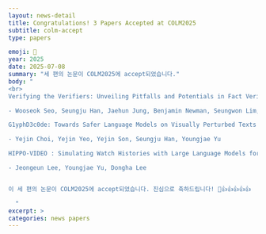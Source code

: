 ```yaml
---
layout: news-detail
title: Congratulations! 3 Papers Accepted at COLM2025
subtitle: colm-accept
type: papers

emoji: 🎉
year: 2025
date: 2025-07-08
summary: "세 편의 논문이 COLM2025에 accept되었습니다."
body: "
<br>
Verifying the Verifiers: Unveiling Pitfalls and Potentials in Fact Verifiers

- Wooseok Seo, Seungju Han, Jaehun Jung, Benjamin Newman, Seungwon Lim, Seungbeen Lee, Ximing Lu, Yejin Choi, Youngjae Yu

G1yphD3c0de: Towards Safer Language Models on Visually Perturbed Texts

- Yejin Choi, Yejin Yeo, Yejin Son, Seungju Han, Youngjae Yu

HIPPO-VIDEO : Simulating Watch Histories with Large Language Models for History-Driven Video Highlighting

- Jeongeun Lee, Youngjae Yu, Dongha Lee


이 세 편의 논문이 COLM2025에 accept되었습니다. 진심으로 축하드립니다! 🥳👍👍👍👍👍

  "
excerpt: >
categories: news papers
---
```


